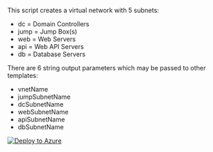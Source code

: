 This script creates a virtual network with 5 subnets: 
+ dc = Domain Controllers
+ jump = Jump Box(s)
+ web = Web Servers
+ api = Web API Servers
+ db = Database Servers

There are 6 string output parameters which may be passed to other templates:

+ vnetName
+ jumpSubnetName
+ dcSubnetName
+ webSubnetName
+ apiSubnetName
+ dbSubnetName

[![Deploy to Azure](http://azuredeploy.net/deploybutton.png)](https://azuredeploy.net/)
